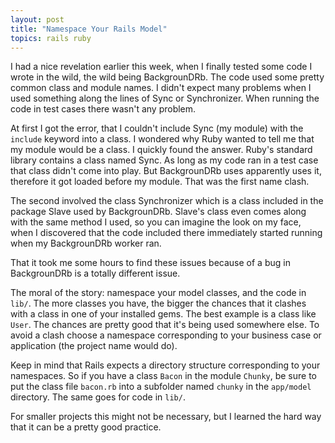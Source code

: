 ```yaml
---
layout: post
title: "Namespace Your Rails Model"
topics: rails ruby
---
```

I had a nice revelation earlier this week, when I finally tested some code I wrote in the wild, the wild being BackgrounDRb. The code used some pretty common class and module names. I didn't expect many problems when I used something along the lines of Sync or Synchronizer. When running the code in test cases there wasn't any problem.

At first I got the error, that I couldn't include Sync (my module) with the `include` keyword into a class. I wondered why Ruby wanted to tell me that my module would be a class. I quickly found the answer. Ruby's standard library contains a class named Sync. As long as my code ran in a test case that class didn't come into play. But BackgrounDRb uses apparently uses it, therefore it got loaded before my module. That was the first name clash.

The second involved the class Synchronizer which is a class included in the package Slave used by BackgrounDRb. Slave's class even comes along with the same method I used, so you can imagine the look on my face, when I discovered that the code included there immediately started running when my BackgrounDRb worker ran.

That it took me some hours to find these issues because of a bug in BackgrounDRb is a totally different issue.

The moral of the story: namespace your model classes, and the code in `lib/`. The more classes you have, the bigger the chances that it clashes with a class in one of your installed gems. The best example is a class like `User`. The chances are pretty good that it's being used somewhere else. To avoid a clash choose a namespace corresponding to your business case or application (the project name would do).

Keep in mind that Rails expects a directory structure corresponding to your namespaces. So if you have a class `Bacon` in the module `Chunky`, be sure to put the class file `bacon.rb` into a subfolder named `chunky` in the `app/model` directory. The same goes for code in `lib/`.

For smaller projects this might not be necessary, but I learned the hard way that it can be a pretty good practice.